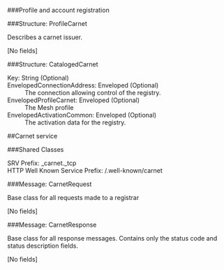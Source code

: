 ﻿

###Profile and account registration

###Structure: ProfileCarnet

Describes a carnet issuer.

[No fields]

###Structure: CatalogedCarnet

<dl>
<dt>Key: String (Optional)
<dt>EnvelopedConnectionAddress: Enveloped<ConnectionStripped> (Optional)
<dd>The connection allowing control of the registry.
<dt>EnvelopedProfileCarnet: Enveloped<ProfileCarnet> (Optional)
<dd>The Mesh profile
<dt>EnvelopedActivationCommon: Enveloped<ActivationCommon> (Optional)
<dd>The activation data for the registry.
</dl>
##Carnet service

###Shared Classes

<dt>SRV Prefix: _carnet._tcp

<dt>HTTP Well Known Service Prefix: /.well-known/carnet




###Message: CarnetRequest

Base class for all requests made to a registrar

[No fields]

###Message: CarnetResponse

Base class for all response messages. Contains only the
status code and status description fields.

[No fields]

